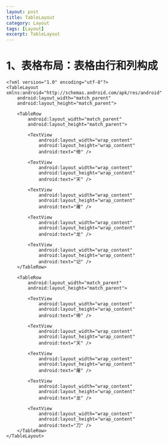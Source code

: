```yaml
---
layout: post
title: TableLayout
category: Layout
tags: [Layout]
excerpt: TableLayout
---
```


# 1、表格布局：表格由行和列构成 #

    <?xml version="1.0" encoding="utf-8"?>
	<TableLayout xmlns:android="http://schemas.android.com/apk/res/android"
	    android:layout_width="match_parent"
	    android:layout_height="match_parent">
	
	    <TableRow
	        android:layout_width="match_parent"
	        android:layout_height="match_parent">
	
	        <TextView
	            android:layout_width="wrap_content"
	            android:layout_height="wrap_content"
	            android:text="倚" />
	
	        <TextView
	            android:layout_width="wrap_content"
	            android:layout_height="wrap_content"
	            android:text="天" />
	
	        <TextView
	            android:layout_width="wrap_content"
	            android:layout_height="wrap_content"
	            android:text="屠" />
	
	        <TextView
	            android:layout_width="wrap_content"
	            android:layout_height="wrap_content"
	            android:text="龙" />
	
	        <TextView
	            android:layout_width="wrap_content"
	            android:layout_height="wrap_content"
	            android:text="记" />
	    </TableRow>
	
	    <TableRow
	        android:layout_width="match_parent"
	        android:layout_height="match_parent">
	
	        <TextView
	            android:layout_width="wrap_content"
	            android:layout_height="wrap_content"
	            android:text="倚" />
	
	        <TextView
	            android:layout_width="wrap_content"
	            android:layout_height="wrap_content"
	            android:text="天" />
	
	        <TextView
	            android:layout_width="wrap_content"
	            android:layout_height="wrap_content"
	            android:text="屠" />
	
	        <TextView
	            android:layout_width="wrap_content"
	            android:layout_height="wrap_content"
	            android:text="龙" />
	
	        <TextView
	            android:layout_width="wrap_content"
	            android:layout_height="wrap_content"
	            android:text="刀" />
	    </TableRow>
	</TableLayout>